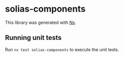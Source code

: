 # solias-components

This library was generated with [Nx](https://nx.dev).

## Running unit tests

Run `nx test solias-components` to execute the unit tests.
